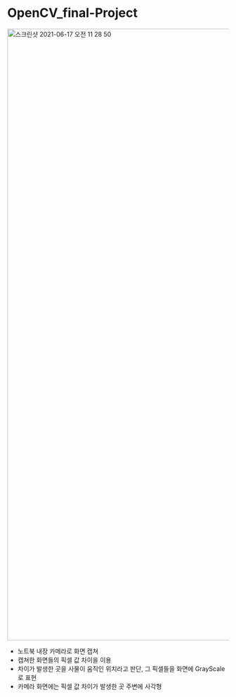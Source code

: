 # OpenCV_final-Project
<img width="1390" alt="스크린샷 2021-06-17 오전 11 28 50" src="https://user-images.githubusercontent.com/81195613/122321677-31d7c880-cf5f-11eb-8378-1c7f3832d229.png">

- 노트북 내장 카메라로 화면 캡쳐
- 캡쳐한 화면들의 픽셀 값 차이을 이용
- 차이가 발생한 곳을 사물이 움직인 위치라고 판단, 그 픽셀들을 화면에 GrayScale로 표현
- 카메라 화면에는 픽셀 값 차이가 발생한 곳 주변에 사각형 
